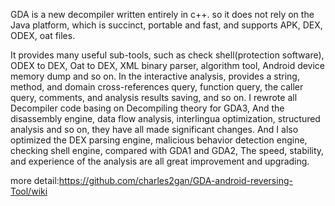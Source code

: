 GDA is a new decompiler written entirely in c++. so it does not rely on the Java platform, which is succinct, portable and fast, and supports APK, DEX, ODEX, oat files.

It provides many useful sub-tools, such as check shell(protection software), ODEX to DEX, Oat to DEX, XML binary parser, algorithm tool, Android device memory dump and so on. In the interactive analysis, provides a string, method, and domain cross-references query, function query, the caller query, comments, and analysis results saving, and so on. I rewrote all Decompiler code basing on Decompiling theory for GDA3, And the disassembly engine, data flow analysis, interlingua optimization, structured analysis and so on, they have all made significant changes. And I also optimized the DEX parsing engine, malicious behavior detection engine, checking shell engine, compared with GDA1 and GDA2, The speed, stability, and experience of the analysis are all great improvement and upgrading.

more detail:https://github.com/charles2gan/GDA-android-reversing-Tool/wiki
